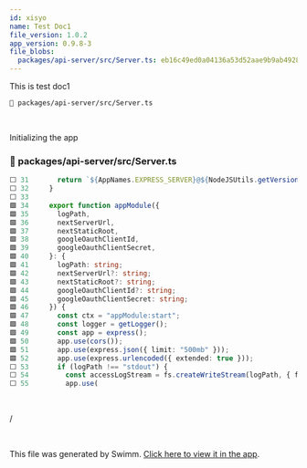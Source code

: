 ```yaml
---
id: xisyo
name: Test Doc1
file_version: 1.0.2
app_version: 0.9.8-3
file_blobs:
  packages/api-server/src/Server.ts: eb16c49ed0a04136a53d52aae9b9ab4928966a13
---
```


This is test doc1

`📄 packages/api-server/src/Server.ts`




<br/>

Initializing the app
<!-- NOTE-swimm-snippet: the lines below link your snippet to Swimm -->
### 📄 packages/api-server/src/Server.ts
<!-- collapsed -->

```typescript
⬜ 31       return `${AppNames.EXPRESS_SERVER}@${NodeJSUtils.getVersionFromPkg()}`;
⬜ 32     }
⬜ 33     
🟩 34     export function appModule({
🟩 35       logPath,
🟩 36       nextServerUrl,
🟩 37       nextStaticRoot,
🟩 38       googleOauthClientId,
🟩 39       googleOauthClientSecret,
🟩 40     }: {
🟩 41       logPath: string;
🟩 42       nextServerUrl?: string;
🟩 43       nextStaticRoot?: string;
🟩 44       googleOauthClientId?: string;
🟩 45       googleOauthClientSecret: string;
🟩 46     }) {
🟩 47       const ctx = "appModule:start";
🟩 48       const logger = getLogger();
🟩 49       const app = express();
🟩 50       app.use(cors());
🟩 51       app.use(express.json({ limit: "500mb" }));
🟩 52       app.use(express.urlencoded({ extended: true }));
⬜ 53       if (logPath !== "stdout") {
⬜ 54         const accessLogStream = fs.createWriteStream(logPath, { flags: "a" });
⬜ 55         app.use(
```

<br/>

/




<br/>

This file was generated by Swimm. [Click here to view it in the app](https://app.swimm.io/repos/Z2l0aHViJTNBJTNBZGVuZHJvbiUzQSUzQWRlbmRyb25ocQ==/docs/xisyo).